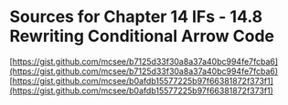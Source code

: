 # Sources for Chapter 14 IFs - 14.8 Rewriting Conditional Arrow Code

[https://gist.github.com/mcsee/b7125d33f30a8a37a40bc994fe7fcba6](https://gist.github.com/mcsee/b7125d33f30a8a37a40bc994fe7fcba6)
[https://gist.github.com/mcsee/b0afdb15577225b97f66381872f373f1](https://gist.github.com/mcsee/b0afdb15577225b97f66381872f373f1)
